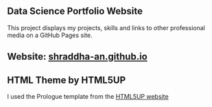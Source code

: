 ## Data Science Portfolio Website

This project displays my projects, skills and links to other professional media on a GitHub Pages site.

## Website: [shraddha-an.github.io](https://shraddha-an.github.io/)

## HTML Theme by HTML5UP

I used the Prologue template from the [HTML5UP website](https://html5up.net/prologue)
